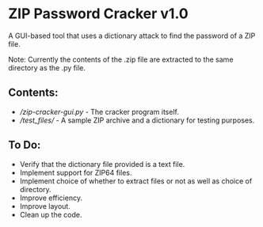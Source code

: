 ZIP Password Cracker v1.0
===========================

A GUI-based tool that uses a dictionary attack to find the password of a ZIP file.

Note: Currently the contents of the .zip file are extracted to the same directory as the .py file.

Contents:
----------

- */zip-cracker-gui.py* - The cracker program itself.
- */test_files/* - A sample ZIP archive and a dictionary for testing purposes.

To Do:
----------
- Verify that the dictionary file provided is a text file.
- Implement support for ZIP64 files.
- Implement choice of whether to extract files or not as well as choice of directory.
- Improve efficiency.
- Improve layout.
- Clean up the code.